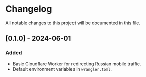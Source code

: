 # Changelog

All notable changes to this project will be documented in this file.

## [0.1.0] - 2024-06-01
### Added
- Basic Cloudflare Worker for redirecting Russian mobile traffic.
- Default environment variables in `wrangler.toml`.
